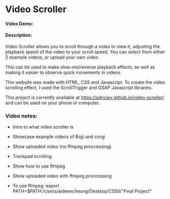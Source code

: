# Video Scroller
#### Video Demo:  <URL HERE>
#### Description:
Video Scroller allows you to scroll through a video to view it, adjusting the playback speed of the video to your scroll speed. You can select from either 2 example videos, or upload your own video. 

This can be used to make slow-mo/reverse playback effects, as well as making it easier to observe quick movements in videos.

This website was made with HTML, CSS and Javascript. To create the video scrolling effect, I used the ScrollTrigger and GSAP Javascript libraries. 

This project is currently available at https://adncwy.github.io/video-scroller/ and can be used on your phone or computer. 



### Video notes:
- Intro to what video scroller is

- Showcase example videos of Bojji and corgi
- Show uploaded video (no ffmpeg proccessing)
- Trackpad scrolling 
- Show how to use ffmpeg
- Show uploaded video with ffmpeg proccessing 

- To use ffmpeg:
export PATH=$PATH:/Users/aideencheung/Desktop/CS50/"Final Project"